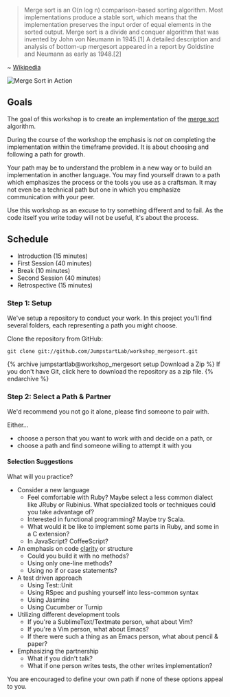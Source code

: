 > Merge sort is an O(n log n) comparison-based sorting algorithm. Most implementations produce a stable sort, which means that the implementation preserves the input order of equal elements in the sorted output. Merge sort is a divide and conquer algorithm that was invented by John von Neumann in 1945.[1] A detailed description and analysis of bottom-up mergesort appeared in a report by Goldstine and Neumann as early as 1948.[2]

~ [Wikipedia](http://en.wikipedia.org/wiki/Merge_sort)

![Merge Sort in Action](/images/merge_sort.gif)

## Goals

The goal of this workshop is to create an implementation of the [merge sort](http://en.wikipedia.org/wiki/Merge_sort) algorithm.

During the course of the workshop the emphasis is *not* on completing the implementation within the timeframe provided. It is about choosing and following a path for growth.

Your path may be to understand the problem in a new way or to build an implementation in another language. You may find yourself drawn to a path which emphasizes the process or the tools you use as a craftsman. It may not even be a technical path but one in which you emphasize communication with your peer.

Use this workshop as an excuse to try something different and to fail. As the code itself you write today will not be useful, it's about the process.

## Schedule

* Introduction (15 minutes)
* First Session (40 minutes)
* Break (10 minutes)
* Second Session (40 minutes)
* Retrospective (15 minutes)

### Step 1: Setup

We've setup a repository to conduct your work. In this project you'll find several folders, each representing a path you might choose.

Clone the repository from GitHub:

```
git clone git://github.com/JumpstartLab/workshop_mergesort.git
```

{% archive jumpstartlab@workshop_mergesort setup Download a Zip %}
If you don't have Git, click here to download the repository as a zip file.
{% endarchive %}


### Step 2: Select a Path & Partner

We'd recommend you not go it alone, please find someone to pair with.

Either...

* choose a person that you want to work with and decide on a path, or
* choose a path and find someone willing to attempt it with you

#### Selection Suggestions

What will you practice?

* Consider a new language
  * Feel comfortable with Ruby? Maybe select a less common dialect like JRuby or Rubinius. What specialized tools or techniques could you take advantage of?
  * Interested in functional programming? Maybe try Scala.
  * What would it be like to implement some parts in Ruby, and some in a C extension?
  * In JavaScript? CoffeeScript?
* An emphasis on code [clarity](http://c2.com/cgi/wiki?TwoTypesOfCodeClarity) or structure
  * Could you build it with no methods?
  * Using only one-line methods?
  * Using no if or case statements?
* A test driven approach
  * Using Test::Unit
  * Using RSpec and pushing yourself into less-common syntax
  * Using Jasmine
  * Using Cucumber or Turnip
* Utilizing different development tools
  * If you're a SublimeText/Textmate person, what about Vim?
  * If you're a Vim person, what about Emacs?
  * If there were such a thing as an Emacs person, what about pencil & paper?
* Emphasizing the partnership
  * What if you didn't talk?
  * What if one person writes tests, the other writes implementation?

You are encouraged to define your own path if none of these options appeal to you.